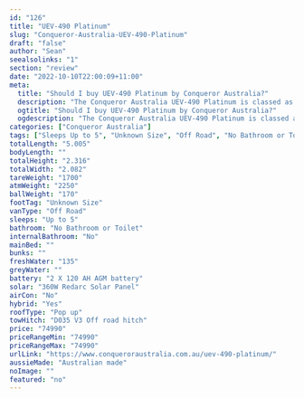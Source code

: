 ```yaml
---
id: "126"
title: "UEV-490 Platinum"
slug: "Conqueror-Australia-UEV-490-Platinum"
draft: "false"
author: "Sean"
seealsolinks: "1"
section: "review"
date: "2022-10-10T22:00:09+11:00"
meta:
  title: "Should I buy UEV-490 Platinum by Conqueror Australia?"
  description: "The Conqueror Australia UEV-490 Platinum is classed as Off Road, and sleeps Up to 5 people. It is Australian made and comes in at Unknown Size. It generally has No Bathroom or Toilet."
  ogtitle: "Should I buy UEV-490 Platinum by Conqueror Australia?"
  ogdescription: "The Conqueror Australia UEV-490 Platinum is classed as Off Road, and sleeps Up to 5 people. It is Australian made and comes in at Unknown Size. It generally has No Bathroom or Toilet."
categories: ["Conqueror Australia"]
tags: ["Sleeps Up to 5", "Unknown Size", "Off Road", "No Bathroom or Toilet", "Pop up", "70 - 80k", "Australian made"]
totalLength: "5.005"
bodyLength: ""
totalHeight: "2.316"
totalWidth: "2.082"
tareWeight: "1700"
atmWeight: "2250"
ballWeight: "170"
footTag: "Unknown Size"
vanType: "Off Road"
sleeps: "Up to 5"
bathroom: "No Bathroom or Toilet"
internalBathroom: "No"
mainBed: ""
bunks: ""
freshWater: "135"
greyWater: ""
battery: "2 X 120 AH AGM battery"
solar: "360W Redarc Solar Panel"
airCon: "No"
hybrid: "Yes"
roofType: "Pop up"
towHitch: "D035 V3 Off road hitch"
price: "74990"
priceRangeMin: "74990"
priceRangeMax: "74990"
urlLink: "https://www.conqueroraustralia.com.au/uev-490-platinum/"
aussieMade: "Australian made"
noImage: ""
featured: "no"
---
```

